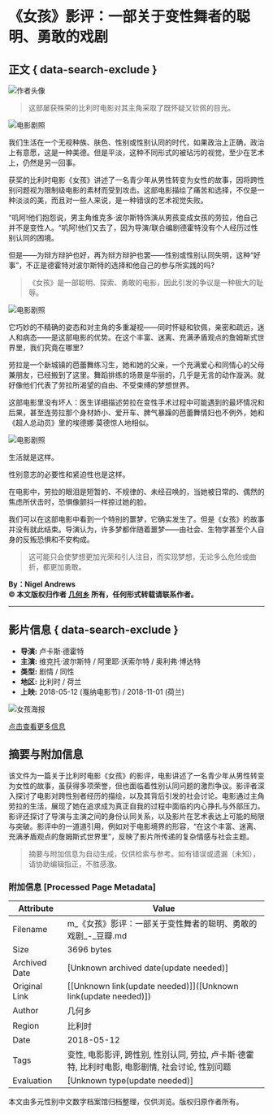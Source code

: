 # 《女孩》影评：一部关于变性舞者的聪明、勇敢的戏剧

## 正文 { data-search-exclude }


![作者头像](https://img1.doubanio.com/icon/u123645787-9.jpg)

> 这部屡获殊荣的比利时电影对其主角采取了既怀疑又钦佩的目光。

![电影剧照](https://img1.doubanio.com/view/thing_review/l/public/p9303340.webp)

我们生活在一个无视种族、肤色、性别或性别认同的时代，如果政治上正确，政治上有意愿，这是一种美德。但是平淡，这种不同形式的被玷污的视觉，至少在艺术上，仍然是另一回事。

获奖的比利时电影《女孩》讲述了一名青少年从男性转变为女性的故事，因将跨性别问题视为限制级电影的素材而受到攻击。这部电影描绘了痛苦和选择，不仅是一种淡淡的美，而且对一些人来说，是一种错误的艺术视觉失败。

“叽阿!他们抱怨说，男主角维克多·波尔斯特饰演从男孩变成女孩的劳拉，他自己并不是变性人。“叽阿!他们又去了，因为导演/联合编剧德霍特没有个人经历过性别认同的困境。

但是——为辩方辩护也好，再为辩方辩护也罢——性别或性别认同失明，这种“好事”，不正是德霍特对波尔斯特的选择和他自己的参与所实践的吗?

> 《女孩》是一部聪明、探索、勇敢的电影，因此引发的争议是一种极大的耻辱。

![电影剧照](https://img2.doubanio.com/view/thing_review/l/public/p9303341.webp)

它巧妙的不精确的姿态和对主角的多重凝视——同时怀疑和钦佩，亲密和疏远，迷人和病态——是这部电影的优势。在这个丰富、迷离、充满矛盾观点的詹姆斯式世界里，我们究竟在哪里?

劳拉是一个新城镇的芭蕾舞练习生，她和她的父亲，一个充满爱心和同情心的父母兼朋友，已经搬到了这里。舞蹈排练的场景是华丽的，几乎是无言的动作漩涡。就好像他们代表了劳拉所渴望的自由、不受束缚的梦想世界。

这部电影里没有坏人：医生详细描述劳拉在变性手术过程中可能遇到的最坏情况和后果，甚至连劳拉那个身材娇小、爱开车、脾气暴躁的芭蕾舞情妇也不例外，她和《超人总动员》里的埃德娜·莫德惊人地相似。

![电影剧照](https://img3.doubanio.com/view/thing_review/l/public/p9303343.webp)

生活就是这样。

性别意志的必要性和紧迫性也是这样。

在电影中，劳拉的眼泪是短暂的、不规律的、未经召唤的，当她被日常的、偶然的焦虑所伏击时，恐惧像颤抖一样掠过她的脸。

我们可以在这部电影中看到一个特别的噩梦，它确实发生了。但是《女孩》的故事并没有就此结束。导演认为，许多梦都伴随着噩梦——由社会、生物学甚至个人自身的反叛恐惧和不安构成。

> 这可能只会使梦想更加光荣和引人注目，而实现梦想，无论多么危险或曲折，都更加勇敢。

**By：Nigel Andrews**  
**© 本文版权归作者 [几何乡](https://www.douban.com/people/K20046357/) 所有，任何形式转载请联系作者。**

---

## 影片信息 { data-search-exclude }

- **导演:** 卢卡斯·德霍特
- **主演:** 维克托·波尔斯特 / 阿里耶·沃索尔特 / 奥利弗·博达特
- **类型:** 剧情 / 同性
- **地区:** 比利时 / 荷兰
- **上映:** 2018-05-12 (戛纳电影节) / 2018-11-01 (荷兰)

![女孩海报](https://img3.doubanio.com/view/photo/s_ratio_poster/public/p2519456723.webp)

[点击查看更多信息](https://movie.douban.com/subject/30194769/)
<!-- tcd_original_link https://m.douban.com/movie/review/15368330/ -->


## 摘要与附加信息

<!-- tcd_abstract -->
该文件为一篇关于比利时电影《女孩》的影评，电影讲述了一名青少年从男性转变为女性的故事，虽获得多项荣誉，但也面临着性别认同问题的激烈争议。影评者深入探讨了电影对跨性别者经历的描绘，以及其背后引发的社会讨论。电影通过主角劳拉的生活，展现了她在追求成为真正自我的过程中面临的内心挣扎与外部压力。影评还探讨了导演与主演之间的身份认同关系，以及影片在艺术表达上可能的局限与突破。影评中的一道道引用，例如对于电影境界的形容，“在这个丰富、迷离、充满矛盾观点的詹姆斯式世界里”，反映了影片所传递的复杂情感与社会主题。
<!-- tcd_abstract_end -->

> 摘要与附加信息为自动生成，仅供检索与参考。如有错误或遗漏（未知），请协助编辑指正，不胜感激。

### 附加信息 [Processed Page Metadata]

| Attribute       | Value                                  |
|-----------------|----------------------------------------|
| Filename        | m_《女孩》影评：一部关于变性舞者的聪明、勇敢的戏剧_-_豆瓣.md                             |
| Size            | 3696 bytes                           |
| Archived Date   | [Unknown archived date(update needed)]                             |
| Original Link   | [[Unknown link(update needed)]]([Unknown link(update needed)])                       |
| Author          | 几何乡                               |
| Region          | 比利时                               |
| Date            | 2018-05-12                                 |
| Tags            | 变性, 电影影评, 跨性别, 性别认同, 劳拉, 卢卡斯·德霍特, 比利时电影, 电影剧情, 社会讨论, 性别问题                                 |
| Evaluation            | [Unknown type(update needed)]                                 |
<!-- tcd_table_end -->

本文由多元性别中文数字档案馆归档整理，仅供浏览。版权归原作者所有。
